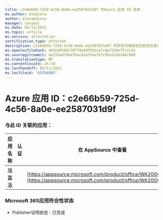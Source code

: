 ```yaml
---
title: c2e66b59-725d-4c56-8a0e-ee2587031d9f 的Azure 应用 ID 信息
ms.author: elmalova
author: elenamalova
manager: tonybal
ms.date: 05/11/2022
ms.topic: article
ms.service: attestation
certification_type: attested
description: c2e66b59-725d-4c56-8a0e-ee2587031d9f 的所有可用安全性和符合性信息信息。
ms.openlocfilehash: 442bd030623077da40395b2a7c8a7328ef7c2c43
ms.sourcegitcommit: ae319a079de7bac03a3f4afb7c95a12a6248c9b0
ms.translationtype: MT
ms.contentlocale: zh-CN
ms.lasthandoff: 05/11/2022
ms.locfileid: "65354985"
---
```

# <a name="azure-app-id-c2e66b59-725d-4c56-8a0e-ee2587031d9f"></a>Azure 应用 ID：c2e66b59-725d-4c56-8a0e-ee2587031d9f


### <a name="apps-associated-with-this-id"></a>与此 ID 关联的应用：
| **应用名称** | **认证** | **在 AppSource 中查看** |
|--------------|---------------|-----------------------|
| [埃塞洛](../forward/WA200002581.md) |  | [https://appsource.microsoft.com/product/office/WA200002581](https://appsource.microsoft.com/product/office/WA200002581) |

### <a name="microsoft-365-app-compliance-status"></a>Microsoft 365应用符合性状态
- Publisher证明状态：已完成
